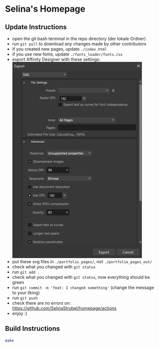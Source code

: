 # Selina's Homepage

## Update Instructions
- open the git bash terminal in the repo directory (der lokale Ordner)
- run `git pull` to download any changes made by other contributors
- if you created new pages, update `./index.html`
- if you use new fonts, update `./fonts_loader/fonts.css`
- export Affinity Designer with these settings: 
    ![affinity_designer_export_settings](./images/affinity_designer_export_settings.png)
- put these svg files in `./portfolio_pages/`, not `./portfolio_pages_out/`
- check what you changed with `git status`
- run `git add .`
- check what you changed with `git status`, now everything should be green
- run `git commit -m 'feat: I changed something'` (change the message to your liking)
- run `git push`
- check there are no errors on: https://github.com/SelinaStrobel/homepage/actions
- enjoy :)

## Build Instructions
```bash
make
```
